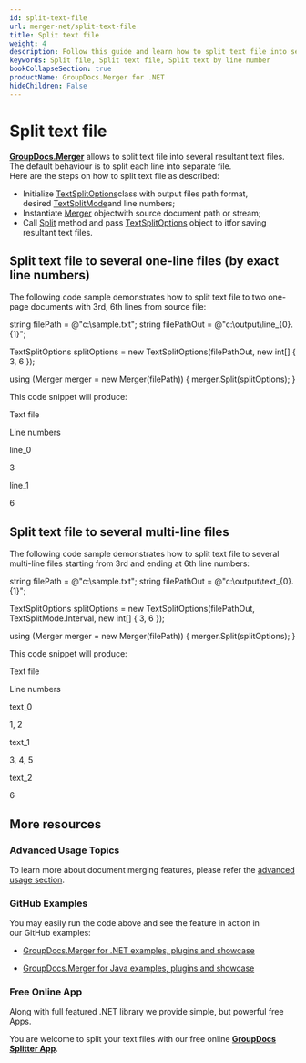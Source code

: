 ```yaml
---
id: split-text-file
url: merger-net/split-text-file
title: Split text file
weight: 4
description: Follow this guide and learn how to split text file into several resultant files using GroupDocs.Merger for .NET API.
keywords: Split file, Split text file, Split text by line number
bookCollapseSection: true
productName: GroupDocs.Merger for .NET
hideChildren: False
---
```


# Split text file

**[GroupDocs.Merger](https://products.groupdocs.com/merger/net)** allows to split text file into several resultant text files. The default behaviour is to split each line into separate file.  
Here are the steps on how to split text file as described:

*   Initialize [TextSplitOptions](https://apireference.groupdocs.com/net/merger/groupdocs.merger.domain.options/textsplitoptions)class with output files path format, desired [TextSplitMode](https://apireference.groupdocs.com/net/merger/groupdocs.merger.domain.options/textsplitmode)and line numbers;
*   Instantiate [Merger](https://apireference.groupdocs.com/net/merger/groupdocs.merger/merger) objectwith source document path or stream;
*   Call [Split](https://apireference.groupdocs.com/net/merger/groupdocs.merger.merger/split/methods/1) method and pass [TextSplitOptions](https://apireference.groupdocs.com/net/merger/groupdocs.merger.domain.options/textsplitoptions) object to itfor saving resultant text files.

## Split text file to several one-line files (by exact line numbers)

The following code sample demonstrates how to split text file to two one-page documents with 3rd, 6th lines from source file:

string filePath = @"c:\\sample.txt";
string filePathOut = @"c:\\output\\line\_{0}.{1}";

TextSplitOptions splitOptions = new TextSplitOptions(filePathOut, new int\[\] { 3, 6 });

using (Merger merger = new Merger(filePath))
{
    merger.Split(splitOptions);
}

This code snippet will produce:

Text file

Line numbers

line\_0

3

line\_1

6

## Split text file to several multi-line files 

The following code sample demonstrates how to split text file to several multi-line files starting from 3rd and ending at 6th line numbers:

string filePath = @"c:\\sample.txt";
string filePathOut = @"c:\\output\\text\_{0}.{1}";

TextSplitOptions splitOptions = new TextSplitOptions(filePathOut, TextSplitMode.Interval, new int\[\] { 3, 6 });

using (Merger merger = new Merger(filePath))
{
    merger.Split(splitOptions);
}

This code snippet will produce:

Text file

Line numbers

text\_0

1, 2

text\_1

3, 4, 5

text\_2

6

## More resources

### Advanced Usage Topics 

To learn more about document merging features, please refer the [advanced usage section](Advanced%2Busage.html).

### GitHub Examples 

You may easily run the code above and see the feature in action in our GitHub examples:

*   [GroupDocs.Merger for .NET examples, plugins and showcase](https://github.com/groupdocs-merger/GroupDocs.Merger-for-.NET)
    
*   [GroupDocs.Merger for Java examples, plugins and showcase](https://github.com/groupdocs-merger/GroupDocs.Merger-for-Java)
    

### Free Online App 

Along with full featured .NET library we provide simple, but powerful free Apps.

You are welcome to split your text files with our free online **[GroupDocs Splitter App](https://products.groupdocs.app/splitter)**.

